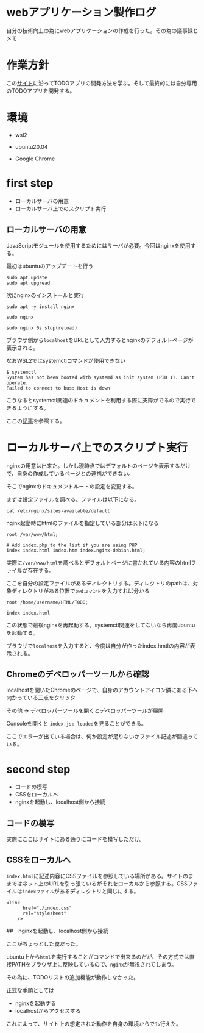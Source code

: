 # webアプリケーション製作ログ

自分の技術向上の為にwebアプリケーションの作成を行った。その為の議事録とメモ

# 作業方針

この[サイト](https://jsprimer.net/use-case/todoapp/entrypoint/)に沿ってTODOアプリの開発方法を学ぶ。そして最終的には自分専用のTODOアプリを開発する。

# 環境

+ wsl2

+ ubuntu20.04

+ Google Chrome

# first step

+ ローカルサーバの用意
+ ローカルサーバ上でのスクリプト実行

## ローカルサーバの用意

JavaScriptモジュールを使用するためにはサーバが必要。今回はnginxを使用する。

最初はubuntuのアップデートを行う

```
sudo apt update
sudo apt upgread
```

次にnginxのインストールと実行
```
sudo apt -y install nginx

sudo nginx

sudo nginx 0s stop(reload)
```
ブラウザ側から`localhost`をURLとして入力するとnginxのデフォルトページが表示される。

なおWSL2ではsystemctlコマンドが使用できない

```
$ systemctl
System has not been booted with systemd as init system (PID 1). Can't operate.
Failed to connect to bus: Host is down
```
こうなるとsystemctl関連のドキュメントを利用する際に支障がでるので実行できるようにする。

ここの[記事](https://shikiyura.com/2020/06/execute_systemctl_on_wsl2/)を参照する。

# ローカルサーバ上でのスクリプト実行

nginxの用意は出来た。しかし現時点ではデフォルトのページを表示するだけで、自身の作成しているページとの連携ができない。

そこでnginxのドキュメントルートの設定を変更する。

まずは設定ファイルを調べる。ファイルは以下になる。
```
cat /etc/nginx/sites-available/default
```
nginx起動時にhtmlのファイルを指定している部分は以下になる

```
root /var/www/html;

# Add index.php to the list if you are using PHP
index index.html index.htm index.nginx-debian.html;
```
実際に`/var/www/html`を調べるとデフォルトページに書かれている内容のhtmlファイルが存在する。

ここを自分の設定ファイルがあるディレクトリする。ディレクトリのpathは、対象ディレクトリがある位置で`pwdコマンド`を入力すれば分かる

```
root /home/username/HTML/TODO;

index index.html
```
この状態で最後nginxを再起動する。systemctl関連をしてないなら再度ubuntuを起動する。

ブラウザで`localhost`を入力すると、今度は自分が作ったindex.hmtlの内容が表示される。

## Chromeのデベロッパーツールから確認

localhostを開いたChromeのページで、自身のアカウントアイコン隣にある下へ向かっている三点をクリック

その他 → デベロッパーツールを開くとデベロッパーツールが展開

Consoleを開くと `index.js: loaded`を見ることができる。

ここでエラーが出ている場合は、何か設定が足りないかファイル記述が間違っている。

# second step

+ コードの模写
+ CSSをローカルへ
+ nginxを起動し、localhost側から接続


## コードの模写

実際にここはサイトにある通りにコードを模写しただけ。

## CSSをローカルへ

`index.html`に記述内容にCSSファイルを参照している場所がある。サイトのままではネット上のURLを引っ張ているがそれをローカルから参照する。CSSファイルは`indexファイル`があるディレクトリと同じにする。

```
<link
      href="./index.css"
      rel="stylesheet"
    />

```

##　nginxを起動し、localhost側から接続

ここがちょっとした罠だった。

ubuntu上から`html`を実行することがコマンドで出来るのだが、その方式では直接PATHをブラウザ上に反映しているので、`nginx`が無視されてしまう。

その為に、TODOリストの追加機能が動作しなかった。

正式な手順としては

+ nginxを起動する
+ localhostからアクセスする

これによって、サイト上の想定された動作を自身の環境からでも行えた。



